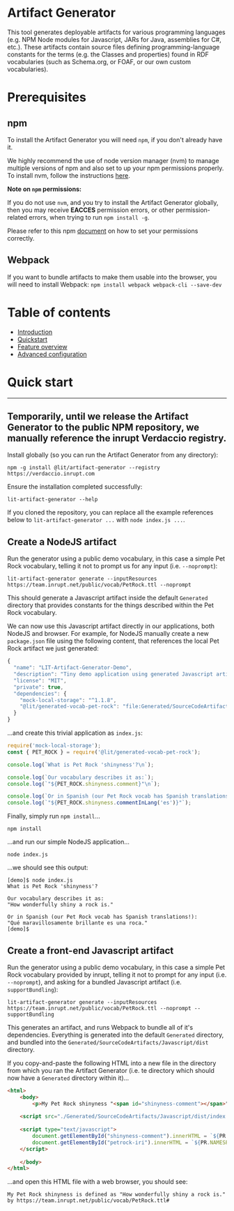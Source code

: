 
# Artifact Generator

This tool generates deployable artifacts for various programming languages
(e.g. NPM Node modules for Javascript, JARs for Java, assemblies for C#, etc.).
These artifacts contain source files defining programming-language constants
for the terms (e.g. the Classes and properties) found in RDF vocabularies (such
as Schema.org, or FOAF, or our own custom vocabularies).

# Prerequisites

## npm

To install the Artifact Generator you will need `npm`, if you don't already have
it.

We highly recommend the use of node version manager (nvm) to manage multiple
versions of npm and also set to up your npm permissions properly. To install
nvm, follow the instructions [here](https://docs.npmjs.com/downloading-and-installing-node-js-and-npm#using-a-node-version-manager-to-install-node-js-and-npm).

**Note on `npm` permissions:**

If you do not use `nvm`, and you try to install the Artifact Generator globally,
then you may receive **EACCES** permission errors, or other permission-related
errors, when trying to run `npm install -g`.

Please refer to this npm [document](https://docs.npmjs.com/resolving-eacces-permissions-errors-when-installing-packages-globally)
on how to set your permissions correctly.

## Webpack

If you want to bundle artifacts to make them usable into the browser, you will need to install Webpack: `npm install webpack webpack-cli --save-dev`

# Table of contents

- [Introduction](./documentation/introduction.md)
- [Quickstart](#quickstart)
- [Feature overview](./documentation/feature-overview.md)
- [Advanced configuration](./documentation/advanced-configuration.md)

<a id="quickstart"></a>

# Quick start

---
**__Temporarily__**, until we release the Artifact Generator to the public NPM 
repository, we manually reference the inrupt Verdaccio registry.
---

Install globally (so you can run the Artifact Generator from any directory):
```shell
npm -g install @lit/artifact-generator --registry https://verdaccio.inrupt.com
```

Ensure the installation completed successfully: 
```shell
lit-artifact-generator --help
```

If you cloned the repository, you can replace all the example references below to `lit-artifact-generator ...` with `node index.js ...`.

## Create a NodeJS artifact

Run the generator using a public demo vocabulary, in this case a simple Pet
Rock vocabulary, telling it not to prompt us for any input (i.e. `--noprompt`):

```shell
lit-artifact-generator generate --inputResources https://team.inrupt.net/public/vocab/PetRock.ttl --noprompt
```

This should generate a Javascript artifact inside the default `Generated`
directory that provides constants for the things described within the Pet Rock
vocabulary.

We can now use this Javascript artifact directly in our applications, both
NodeJS and browser. For example, for NodeJS manually create a new `package.json` 
file using the following content, that references the local Pet Rock artifact 
we just generated:

```javascript
{
  "name": "LIT-Artifact-Generator-Demo",
  "description": "Tiny demo application using generated Javascript artifact from a custom Pet Rock RDF vocabulary.",
  "license": "MIT",
  "private": true,
  "dependencies": {
    "mock-local-storage": "^1.1.8",
    "@lit/generated-vocab-pet-rock": "file:Generated/SourceCodeArtifacts/Javascript"
  }
}
``` 

...and create this trivial application as `index.js`:

```javascript
require('mock-local-storage');
const { PET_ROCK } = require('@lit/generated-vocab-pet-rock');

console.log(`What is Pet Rock 'shinyness'?\n`);

console.log(`Our vocabulary describes it as:`);
console.log(`"${PET_ROCK.shinyness.comment}"\n`);

console.log(`Or in Spanish (our Pet Rock vocab has Spanish translations!):`);
console.log(`"${PET_ROCK.shinyness.commentInLang('es')}"`);
``` 

Finally, simply run `npm install`...
```shell script
npm install
```

...and run our simple NodeJS application...
```shell script
node index.js 
```

...we should see this output:
```
[demo]$ node index.js 
What is Pet Rock 'shinyness'?

Our vocabulary describes it as:
"How wonderfully shiny a rock is."

Or in Spanish (our Pet Rock vocab has Spanish translations!):
"Qué maravillosamente brillante es una roca."
[demo]$ 
```

## Create a front-end Javascript artifact

Run the generator using a public demo vocabulary, in this case a simple Pet
Rock vocabulary provided by inrupt, telling it not to prompt for any input
(i.e. `--noprompt`), and asking for a bundled Javascript artifact (i.e.
`supportBundling`):

```shell
lit-artifact-generator generate --inputResources https://team.inrupt.net/public/vocab/PetRock.ttl --noprompt --supportBundling
```

This generates an artifact, and runs Webpack to bundle all of it's dependencies. 
Everything is generated into the default `Generated` directory, and bundled
into the `Generated/SourceCodeArtifacts/Javascript/dist` directory.

If you copy-and-paste the following HTML into a new file in the directory from which you ran the Artifact Generator (i.e. te directory which should now have a `Generated` directory within it)...

```html
<html>
	<body>
		<p>My Pet Rock shinyness "<span id="shinyness-comment"></span>" by <span id="petrock-iri"></span></p>
	
	<script src="./Generated/SourceCodeArtifacts/Javascript/dist/index.js" type="text/javascript"/></script>
	
	<script type="text/javascript">
		document.getElementById("shinyness-comment").innerHTML = `${PR.shinyness.comment}`;
		document.getElementById("petrock-iri").innerHTML = `${PR.NAMESPACE}`;
	</script>
	
	</body>
</html>
```

...and open this HTML file with a web browser, you should see:

```
My Pet Rock shinyness is defined as "How wonderfully shiny a rock is." by https://team.inrupt.net/public/vocab/PetRock.ttl#
```
